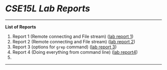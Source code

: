 *CSE15L Lab Reports*
========
---

**List of Reports**

1. Report 1 (Remote connecting and File stream) ([lab report 1](https://l1zhuo.github.io/cse15l-lab-reports/lab_report_1/labReport1))
2. Report 2 (Remote connecting and File stream) ([lab report 2](https://l1zhuo.github.io/cse15l-lab-reports/lab_report_2/labReport2))
3. Report 3 (options for `grep` command) ([lab report 3](https://l1zhuo.github.io/cse15l-lab-reports/lab_report_3/labReport3))
4. Report 4 (Doing everything from command line) ([lab report4](https://l1zhuo.github.io/cse15l-lab-reports/lab_report_4/labReport4))
5.

---
